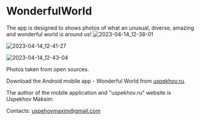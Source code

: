 # WonderfulWorld

The app is designed to shows photos of what an unusual, diverse, amazing and wonderful world is around us!
![2023-04-14_12-38-01](https://github.com/uspehovmax/WonderfulWorld/assets/72340612/f05e6e1c-7b9d-4cca-abce-4ea269b78bda)

![2023-04-14_12-41-27](https://github.com/uspehovmax/WonderfulWorld/assets/72340612/f93d14c3-ab2e-4deb-a9d9-429070e964c7)

![2023-04-14_12-43-04](https://github.com/uspehovmax/WonderfulWorld/assets/72340612/419fda8c-1393-40f6-a0ff-6af0fe6f71e0)


Photos taken from open sources.

Download the Android mobile app - Wonderful World from [uspekhov.ru](https://uspekhov.ru/download/).

The author of the mobile application and "uspekhov.ru" website is Uspekhov Maksim.

Contacts:
uspehovmaxim@gmail.com
